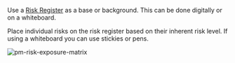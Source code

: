 
Use a [Risk Register](Risk%20Register.md) as a base or background. This can be done digitally or on a whiteboard.

Place individual risks on the risk register based on their inherent risk level. If using a whiteboard you can use stickies or pens.

![pm-risk-exposure-matrix](pm-risk-exposure-matrix.png)


